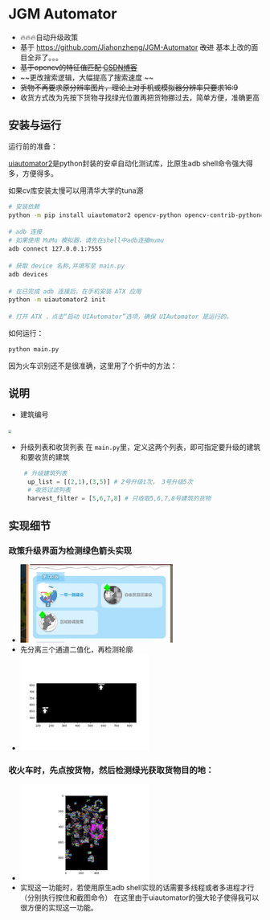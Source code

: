 # JGM Automator

* 🔥🔥🔥自动升级政策
* 基于 https://github.com/Jiahonzheng/JGM-Automator ~~改进~~ 基本上改的面目全非了。。。
* ~~基于opencv的特征值匹配 [CSDN博客](https://blog.csdn.net/github_39611196/article/details/81164752)~~
* ~~更改搜索逻辑，大幅提高了搜索速度 ~~
* ~~货物不再要求原分辨率图片，理论上对手机或模拟器分辨率只要求16:9~~
* 收货方式改为先按下货物寻找绿光位置再把货物挪过去，简单方便，准确更高

## 安装与运行
运行前的准备：

[uiautomator2](https://github.com/openatx/uiautomator2)是python封装的安卓自动化测试库，比原生adb shell命令强大得多，方便得多。 

如果cv库安装太慢可以用清华大学的tuna源
```bash
# 安装依赖
python -m pip install uiautomator2 opencv-python opencv-contrib-python==3.4.2.16

# adb 连接
# 如果使用 MuMu 模拟器，请先在shell中adb连接mumu
adb connect 127.0.0.1:7555

# 获取 device 名称,并填写至 main.py
adb devices

# 在已完成 adb 连接后，在手机安装 ATX 应用
python -m uiautomator2 init

# 打开 ATX ，点击“启动 UIAutomator”选项，确保 UIAutomator 是运行的。
```

如何运行：
``` bash
python main.py
```
因为火车识别还不是很准确，这里用了个折中的方法：


## 说明

+ 建筑编号

<img src="./assets/Screenshot.png" style="zoom:40%" />


+ 升级列表和收货列表
  在 `main.py`里，定义这两个列表，即可指定要升级的建筑和要收货的建筑
  ```py
   # 升级建筑列表
    up_list = [(2,1),(3,5)] # 2号升级1次， 3号升级5次
    # 收货过滤列表
    harvest_filter = [5,6,7,8] # 只收取5,6,7,8号建筑的货物
  ```

## 实现细节

### 政策升级界面为检测绿色箭头实现
* <img src="./assets/Policies2.png" style="zoom:30%" />
* 先分离三个通道二值化，再检测轮廓
* <img src="./assets/ArrowFind.png" style="zoom:40%" />
### 收火车时，先点按货物，然后检测绿光获取货物目的地：
* <img src="./assets/Diff2.png" style="zoom:40%" />
* 实现这一功能时，若使用原生adb shell实现的话需要多线程或者多进程才行（分别执行按住和截图命令）
在这里由于uiautomator的强大轮子使得我可以很方便的实现这一功能。

